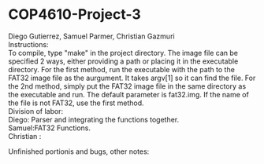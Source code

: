 # COP4610-Project-3
Diego Gutierrez, Samuel Parmer, Christian Gazmuri <br/>
Instructions:<br/>
To compile, type "make" in the project directory. The image file can be specified 2 ways, either providing a path or placing it in the executable directory. For the first method, run the executable with the path to the FAT32 image file as the aurgument. It takes argv[1] so it can find the file. For the 2nd method, simply put the FAT32 image file in the same directory as the executable and run. The default parameter is fat32.img. If the name of the file is not FAT32, use the first method.
<br/>
Division of labor:<br/>
Diego: Parser and integrating the functions together.<br/>
Samuel:FAT32 Functions.<br/>
Christian :  <br/>

Unfinished portionis and bugs, other notes:


<br/>
